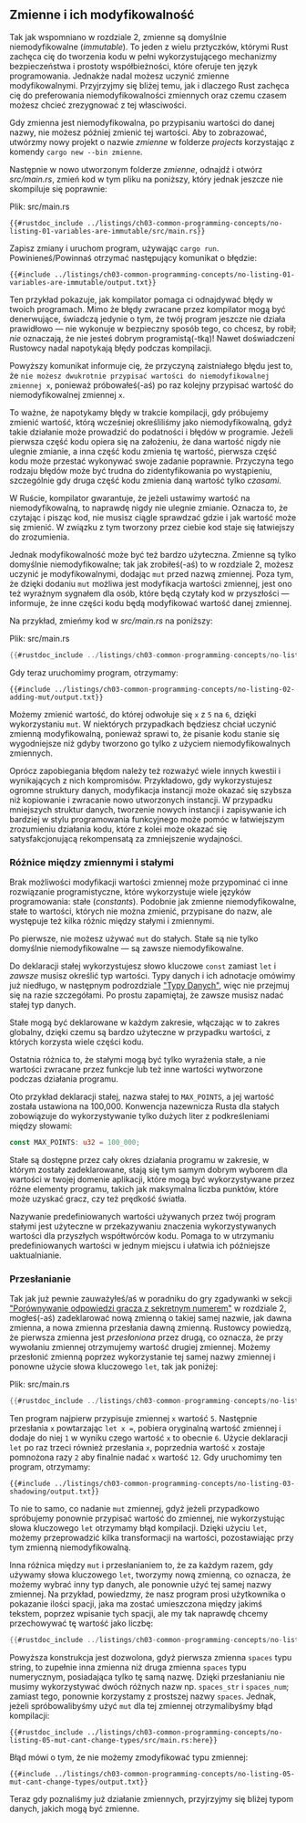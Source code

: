 ## Zmienne i ich modyfikowalność

Tak jak wspomniano w rozdziale 2, zmienne są domyślnie niemodyfikowalne
(*immutable*). To jeden z wielu prztyczków, którymi Rust zachęca cię do
tworzenia kodu w pełni wykorzystującego mechanizmy bezpieczeństwa i prostoty
współbieżności, które oferuje ten język programowania. Jednakże nadal możesz
uczynić zmienne modyfikowalnymi. Przyjrzyjmy się bliżej temu, jak i dlaczego
Rust zachęca cię do preferowania niemodyfikowalności zmiennych oraz czemu
czasem możesz chcieć zrezygnować z tej własciwości.

Gdy zmienna jest niemodyfikowalna, po przypisaniu wartości do danej nazwy,
nie możesz później zmienić tej wartości. Aby to zobrazować, utwórzmy nowy
projekt o nazwie *zmienne* w folderze *projects* korzystając z komendy
`cargo new --bin zmienne`.

Następnie w nowo utworzonym folderze *zmienne*, odnajdź i otwórz *src/main.rs*,
zmień kod w tym pliku na poniższy, który jednak jeszcze nie skompiluje się
poprawnie:

<span class="filename">Plik: src/main.rs</span>

```rust,ignore
{{#rustdoc_include ../listings/ch03-common-programming-concepts/no-listing-01-variables-are-immutable/src/main.rs}}
```

Zapisz zmiany i uruchom program, używając `cargo run`. Powinieneś/Powinnaś otrzymać
następujący komunikat o błędzie:

```text
{{#include ../listings/ch03-common-programming-concepts/no-listing-01-variables-are-immutable/output.txt}}
```

Ten przykład pokazuje, jak kompilator pomaga ci odnajdywać błędy w twoich
programach. Mimo że błędy zwracane przez kompilator mogą być denerwujące,
świadczą jedynie o tym, że twój program jeszcze nie działa prawidłowo — nie
wykonuje w bezpieczny sposób tego, co chcesz, by robił; *nie* oznaczają,
że nie jesteś dobrym programistą(-tką)! Nawet doświadczeni Rustowcy nadal napotykają
błędy podczas kompilacji.

Powyższy komunikat informuje cię, że przyczyną zaistniałego błędu jest to,
że `nie możesz dwukrotnie przypisać wartości do niemodyfikowalnej zmiennej x`,
ponieważ próbowałeś(-aś) po raz kolejny przypisać wartość do niemodyfikowalnej
zmiennej `x`.

To ważne, że napotykamy błędy w trakcie kompilacji, gdy próbujemy zmienić
wartość, którą wcześniej określiliśmy jako niemodyfikowalną, gdyż takie
działanie może prowadzić do podatności i błędów w programie. Jeżeli pierwsza
część kodu opiera się na założeniu, że dana wartość nigdy nie ulegnie zmianie,
a inna część kodu zmienia tę wartość, pierwsza część kodu może przestać
wykonywać swoje zadanie poprawnie. Przyczyna tego rodzaju błędów może być
trudna do zidentyfikowania po wystąpieniu, szczególnie gdy druga część kodu
zmienia daną wartość tylko *czasami*.

W Ruście, kompilator gwarantuje, że jeżeli ustawimy wartość na niemodyfikowalną,
to naprawdę nigdy nie ulegnie zmianie. Oznacza to, że czytając i pisząc kod,
nie musisz ciągle sprawdzać gdzie i jak wartość może się zmienić. W związku
z tym tworzony przez ciebie kod staje się łatwiejszy do zrozumienia.

Jednak modyfikowalność może być też bardzo użyteczna. Zmienne są tylko
domyślnie niemodyfikowalne; tak jak zrobiłeś(-aś) to w rozdziale 2, możesz uczynić
je modyfikowalnymi, dodając `mut` przed nazwą zmiennej. Poza tym, że dzięki
dodaniu `mut` możliwa jest modyfikacja wartości zmiennej, jest ono też wyraźnym
sygnałem dla osób, które będą czytały kod w przyszłości — informuje, że inne
części kodu będą modyfikować wartość danej zmiennej.

Na przykład, zmieńmy kod w *src/main.rs* na poniższy:

<span class="filename">Plik: src/main.rs</span>

```rust
{{#rustdoc_include ../listings/ch03-common-programming-concepts/no-listing-02-adding-mut/src/main.rs}}
```

Gdy teraz uruchomimy program, otrzymamy:

```text
{{#include ../listings/ch03-common-programming-concepts/no-listing-02-adding-mut/output.txt}}
```

Możemy zmienić wartość, do której odwołuje się `x` z `5` na `6`, dzięki
wykorzystaniu `mut`. W niektórych przypadkach będziesz chciał uczynić zmienną
modyfikowalną, ponieważ sprawi to, że pisanie kodu stanie się wygodniejsze niż
gdyby tworzono go tylko z użyciem niemodyfikowalnych zmiennych.

Oprócz zapobiegania błędom należy też rozważyć wiele innych kwestii i
wynikających z nich kompromisów. Przykładowo, gdy wykorzystujesz ogromne
struktury danych, modyfikacja instancji może okazać się szybsza niż kopiowanie
i zwracanie nowo utworzonych instancji. W przypadku mniejszych struktur danych,
tworzenie nowych instancji i zapisywanie ich bardziej w stylu programowania
funkcyjnego może pomóc w łatwiejszym zrozumieniu działania kodu, które z kolei
może okazać się satysfakcjonującą rekompensatą za zmniejszenie wydajności.

### Różnice między zmiennymi i stałymi

Brak możliwości modyfikacji wartości zmiennej może przypominać ci inne
rozwiązanie programistyczne, które wykorzystuje wiele języków programowania:
stałe (*constants*). Podobnie jak zmienne niemodyfikowalne, stałe to wartości,
których nie można zmienić, przypisane do nazw, ale występuje też kilka
różnic między stałymi i zmiennymi.

Po pierwsze, nie możesz używać `mut` do stałych. Stałe są nie tylko domyślnie
niemodyfikowalne — są zawsze niemodyfikowalne.

Do deklaracji stałej wykorzystujesz słowo kluczowe `const` zamiast `let`
i *zawsze* musisz określić typ wartości. Typy danych i ich adnotacje omówimy
już niedługo, w następnym podrozdziale ["Typy Danych"][data-types]<!-- ignore-->,
więc nie przejmuj się na razie szczegółami. Po prostu zapamiętaj, że zawsze musisz nadać stałej
typ danych.

Stałe mogą być deklarowane w każdym zakresie, włączając w to zakres globalny,
dzięki czemu są bardzo użyteczne w przypadku wartości, z których korzysta
wiele części kodu.

Ostatnia różnica to, że stałymi mogą być tylko wyrażenia stałe, a nie wartości
zwracane przez funkcje lub też inne wartości wytworzone podczas działania
programu.

Oto przykład deklaracji stałej, nazwa stałej to `MAX_POINTS`, a jej wartość
została ustawiona na 100,000. Konwencja nazewnicza Rusta dla stałych
zobowiązuje do wykorzystywanie tylko dużych liter z podkreśleniami między
słowami:

```rust
const MAX_POINTS: u32 = 100_000;
```

Stałe są dostępne przez cały okres działania programu w zakresie, w którym
zostały zadeklarowane, stają się tym samym dobrym wyborem dla wartości w twojej
domenie aplikacji, które mogą być wykorzystywane przez różne elementy programu,
takich jak maksymalna liczba punktów, które może uzyskać gracz, czy też prędkość
światła.

Nazywanie predefiniowanych wartości używanych przez twój program stałymi jest
użyteczne w przekazywaniu znaczenia wykorzystywanych wartości dla przyszłych
współtwórców kodu. Pomaga to w utrzymaniu predefiniowanych wartości w jednym
miejscu i ułatwia ich późniejsze uaktualnianie.

### Przesłanianie

Tak jak już pewnie zauważyłeś/aś w poradniku do gry zgadywanki w sekcji
["Porównywanie odpowiedzi gracza z sekretnym numerem"][comparing-the-guess-to-the-secret-number]<!-- ignore -->
w rozdziale 2, mogłeś(-aś)
zadeklarować nową zmienną o takiej samej nazwie, jak dawna zmienna, a nowa
zmienna przesłania dawną zmienną. Rustowcy powiedzą, że pierwsza zmienna jest
*przesłoniona* przez drugą, co oznacza, że przy wywołaniu zmiennej otrzymujemy
wartość drugiej zmiennej. Możemy przesłonić zmienną poprzez wykorzystanie tej
samej nazwy zmiennej i ponowne użycie słowa kluczowego `let`, tak jak poniżej:

<span class="filename">Plik: src/main.rs</span>

```rust
{{#rustdoc_include ../listings/ch03-common-programming-concepts/no-listing-03-shadowing/src/main.rs}}
```

Ten program najpierw przypisuje zmiennej `x` wartość `5`. Następnie
przesłania `x` powtarzając `let x =`, pobiera oryginalną wartość zmiennej
i dodaje do niej `1` w wyniku czego wartość `x` to obecnie `6`. Użycie
deklaracji `let` po raz trzeci również przesłania `x`, poprzednia wartość
`x` zostaje pomnożona razy `2` aby finalnie nadać `x` wartość `12`. Gdy
uruchomimy ten program, otrzymamy:

```text
{{#include ../listings/ch03-common-programming-concepts/no-listing-03-shadowing/output.txt}}
```

To nie to samo, co nadanie `mut` zmiennej, gdyż jeżeli przypadkowo spróbujemy
ponownie przypisać wartość do zmiennej, nie wykorzystując słowa kluczowego
`let` otrzymamy błąd kompilacji. Dzięki użyciu `let`, możemy przeprowadzić
kilka transformacji na wartości, pozostawiając przy tym zmienną niemodyfikowalną.

Inna różnica między `mut` i przesłanianiem to, że za każdym razem, gdy używamy
słowa kluczowego `let`, tworzymy nową zmienną, co oznacza, że możemy wybrać
inny typ danych, ale ponownie użyć tej samej nazwy zmiennej. Na przykład,
powiedzmy, że nasz program prosi użytkownika o pokazanie ilości spacji, jaka
ma zostać umieszczona między jakimś tekstem, poprzez wpisanie tych spacji,
ale my tak naprawdę chcemy przechowywać tę wartość jako liczbę:

```rust
{{#rustdoc_include ../listings/ch03-common-programming-concepts/no-listing-04-shadowing-can-change-types/src/main.rs:here}}
```

Powyższa konstrukcja jest dozwolona, gdyż pierwsza zmienna `spaces` typu
string, to zupełnie inna zmienna niż druga zmienna `spaces` typu numerycznym,
posiadająca tylko tę samą nazwę. Dzięki przesłanianiu nie musimy wykorzystywać
dwóch różnych nazw np. `spaces_str` i `spaces_num`; zamiast tego, ponownie
korzystamy z prostszej nazwy `spaces`. Jednak, jeżeli spróbowalibyśmy użyć
`mut` dla tej zmiennej otrzymalibyśmy błąd kompilacji:

```rust,ignore,does_not_compile
{{#rustdoc_include ../listings/ch03-common-programming-concepts/no-listing-05-mut-cant-change-types/src/main.rs:here}}
```

Błąd mówi o tym, że nie możemy zmodyfikować typu zmiennej:

```text
{{#include ../listings/ch03-common-programming-concepts/no-listing-05-mut-cant-change-types/output.txt}}

```

Teraz gdy poznaliśmy już działanie zmiennych, przyjrzyjmy się bliżej typom
danych, jakich mogą być zmienne.

[comparing-the-guess-to-the-secret-number]:
ch02-00-guessing-game-tutorial.html#comparing-the-guess-to-the-secret-number
[data-types]: ch03-02-data-types.html#data-types
